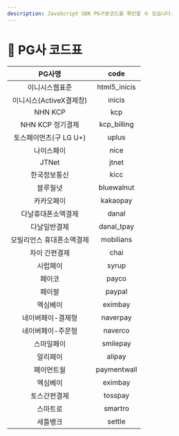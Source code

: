 ```yaml
---
description: JavaScript SDK PG구분코드를 확인할 수 있습니다.
---
```


# 🧾 PG사 코드표

|       PG사명       |      code     |
| :--------------: | :-----------: |
|      이니시스웹표준     | html5\_inicis |
| 이니시스(ActiveX결제창) |     inicis    |
|      NHN KCP     |      kcp      |
|   NHN KCP 정기결제   |  kcp\_billing |
|  토스페이먼츠(구 LG U+) |     uplus     |
|       나이스페이      |      nice     |
|       JTNet      |     jtnet     |
|      한국정보통신      |      kicc     |
|       블루월넛       |   bluewalnut  |
|       카카오페이      |    kakaopay   |
|     다날휴대폰소액결제    |     danal     |
|      다날일반결제      |  danal\_tpay  |
|   모빌리언스 휴대폰소액결제  |   mobilians   |
|      차이 간편결제     |      chai     |
|       시럽페이       |     syrup     |
|        페이코       |     payco     |
|        페이팔       |     paypal    |
|       엑심베이       |    eximbay    |
|     네이버페이-결제형    |    naverpay   |
|     네이버페이-주문형    |    naverco    |
|       스마일페이      |    smilepay   |
|       알리페이       |     alipay    |
|       페이먼트월      |  paymentwall  |
|       엑심베이       |    eximbay    |
|      토스간편결제      |    tosspay    |
|       스마트로       |    smartro    |
|       세틀뱅크       |     settle    |



